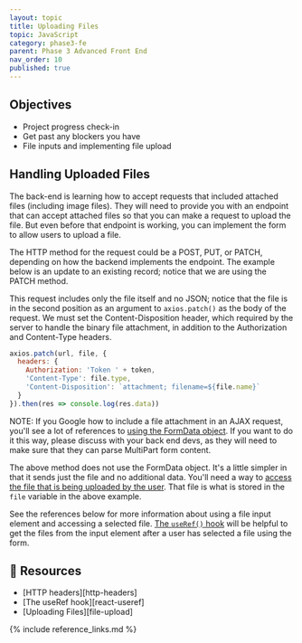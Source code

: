 ```yaml
---
layout: topic
title: Uploading Files
topic: JavaScript
category: phase3-fe
parent: Phase 3 Advanced Front End
nav_order: 10
published: true
---
```


## Objectives

- Project progress check-in
- Get past any blockers you have
- File inputs and implementing file upload

## Handling Uploaded Files

The back-end is learning how to accept requests that included attached files (including image files). They will need to provide you with an endpoint that can accept attached files so that you can make a request to upload the file. But even before that endpoint is working, you can implement the form to allow users to upload a file.

The HTTP method for the request could be a POST, PUT, or PATCH, depending on how the backend implements the endpoint. The example below is an update to an existing record; notice that we are using the PATCH method.

This request includes only the file itself and no JSON; notice that the file is in the second position as an argument to `axios.patch()` as the body of the request. We must set the Content-Disposition header, which required by the server to handle the binary file attachment, in addition to the Authorization and Content-Type headers.

```js
axios.patch(url, file, {
  headers: {
    Authorization: 'Token ' + token,
    'Content-Type': file.type,
    'Content-Disposition': `attachment; filename=${file.name}`
  }
}).then(res => console.log(res.data))
```

NOTE: If you Google how to include a file attachment in an AJAX request, you'll see a lot of references to [using the FormData object](https://developer.mozilla.org/en-US/docs/Web/API/FormData/Using_FormData_Objects). If you want to do it this way, please discuss with your back end devs, as they will need to make sure that they can parse MultiPart form content.

The above method does not use the FormData object. It's a little simpler in that it sends just the file and no additional data. You'll need a way to [access the file that is being uploaded by the user](https://developer.mozilla.org/en-US/docs/Web/API/File_API/Using_files_from_web_applications#accessing_selected_files). That file is what is stored in the `file` variable in the above example.

See the references below for more information about using a file input element and accessing a selected file. [The `useRef()` hook](https://reactjs.org/docs/hooks-reference.html#useref) will be helpful to get the files from the input element after a user has selected a file using the form.

## 🔖 Resources

- [HTTP headers][http-headers]
- [The useRef hook][react-useref]
- [Uploading Files][file-upload]

{% include reference_links.md %}
